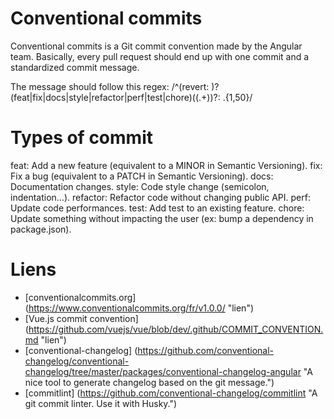 # Conventional commits

Conventional commits is a Git commit convention made by the Angular team. Basically, every pull request should end up with one commit and a standardized commit message.

The message should follow this regex:
/^(revert: )?(feat|fix|docs|style|refactor|perf|test|chore)(\(.+\))?: .{1,50}/

# Types of commit

feat: Add a new feature (equivalent to a MINOR in Semantic Versioning).
fix: Fix a bug (equivalent to a PATCH in Semantic Versioning).
docs: Documentation changes.
style: Code style change (semicolon, indentation…).
refactor: Refactor code without changing public API.
perf: Update code performances.
test: Add test to an existing feature.
chore: Update something without impacting the user (ex: bump a dependency in package.json).

# Liens

- [conventionalcommits.org] (https://www.conventionalcommits.org/fr/v1.0.0/ "lien")
- [Vue.js commit convention] (https://github.com/vuejs/vue/blob/dev/.github/COMMIT_CONVENTION.md "lien")
- [conventional-changelog] (https://github.com/conventional-changelog/conventional-changelog/tree/master/packages/conventional-changelog-angular "A nice tool to generate changelog based on the git message.")
- [commitlint] (https://github.com/conventional-changelog/commitlint "A git commit linter. Use it with Husky.")

